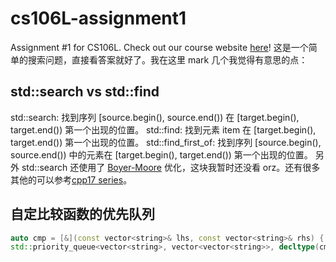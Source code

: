 # cs106L-assignment1

Assignment #1 for CS106L. Check out our course website [here](http://cs106l.stanford.edu)!
这是一个简单的搜索问题，直接看答案就好了。我在这里 mark 几个我觉得有意思的点：

## std::search vs std::find

std::search: 找到序列 [source.begin(), source.end()) 在 [target.begin(), target.end()) 第一个出现的位置。
std::find: 找到元素 item 在 [target.begin(), target.end()) 第一个出现的位置。
std::find_first_of: 找到序列 [source.begin(), source.end()) 中的元素在 [target.begin(), target.end()) 第一个出现的位置。
另外 std::search 还使用了 [Boyer-Moore](https://www.youtube.com/watch?v=4Xyhb72LCX4&t=11s) 优化，这块我暂时还没看 orz。还有很多其他的可以参考[cpp17 series](https://www.cppstories.com/2018/08/searchers/)。

## 自定比较函数的优先队列

```cpp
auto cmp = [&](const vector<string>& lhs, const vector<string>& rhs) { ... };
std::priority_queue<vector<string>, vector<vector<string>>, decltype(cmp)> q(cmp);
```
